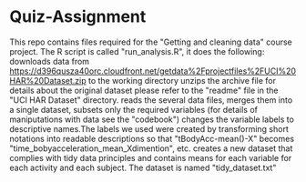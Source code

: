 # Quiz-Assignment
This repo contains files required for the "Getting and cleaning data" course project. The R script is called "run_analysis.R", it does the following:
downloads data from https://d396qusza40orc.cloudfront.net/getdata%2Fprojectfiles%2FUCI%20HAR%20Dataset.zip to the working directory
unzips the archive file for details about the original dataset please refer to the "readme" file in the "UCI HAR Dataset" directory.
reads the several data files, merges them into a single dataset, subsets only the required variables (for details of maniputations with data see the "codebook")
changes the variable labels to descriptive names.The labels we used were created by transforming short notations into readable descriptions so that "tBodyAcc-mean()-X" becomes "time_bobyacceleration_mean_Xdimention", etc.
creates a new dataset that complies with tidy data principles and contains means for each variable for each activity and each subject. The dataset is named "tidy_dataset.txt" 
